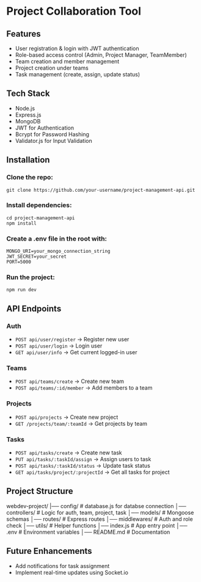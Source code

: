 # Project Collaboration Tool

## Features
- User registration & login with JWT authentication
- Role-based access control (Admin, Project Manager, TeamMember)
- Team creation and member management
- Project creation under teams
- Task management (create, assign, update status)

##  Tech Stack
- Node.js
- Express.js
- MongoDB 
- JWT for Authentication
- Bcrypt for Password Hashing
- Validator.js for Input Validation

## Installation

### Clone the repo:
   ```git clone https://github.com/your-username/project-management-api.git```
### Install dependencies:
```
cd project-management-api
npm install
```
### Create a .env file in the root with:
```
MONGO_URI=your_mongo_connection_string
JWT_SECRET=your_secret
PORT=5000
```
### Run the project:
```
npm run dev
```

## API Endpoints

### Auth  
- `POST api/user/register` → Register new user
- `POST api/user/login` → Login user
- `GET api/user/info` → Get current logged-in user

### Teams  
- `POST api/teams/create` → Create new team
- `POST api/teams/:id/member` → Add members to a team

### Projects
- `POST api/projects` → Create new project
- `GET /projects/team/:teamId` → Get projects by team

### Tasks
- `POST api/tasks/create` → Create new task
- `PUT api/tasks/:taskId/assign` → Assign users to task
- `POST api/tasks/:taskId/status` → Update task status
- `GET api/tasks/project/:projectId` → Get all tasks for project

## Project Structure

webdev-project/
|── config/          # database.js for databse connection
│── controllers/     # Logic for auth, team, project, task
│── models/          # Mongoose schemas
│── routes/          # Express routes
│── middlewares/     # Auth and role check
│── utils/           # Helper functions
│── index.js         # App entry point
│── .env             # Environment variables
│── README.md        # Documentation

## Future Enhancements
- Add notifications for task assignment
- Implement real-time updates using Socket.io


